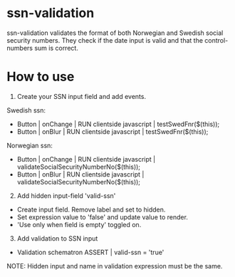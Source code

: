 # ssn-validation
ssn-validation validates the format of both Norwegian and Swedish social security numbers. 
They check if the date input is valid and that the control-numbers sum is correct.

# How to use
1. Create your SSN input field and add events.

Swedish ssn:
* Button | onChange | RUN clientside javascript | testSwedFnr($(this));
* Button | onBlur | RUN clientside javascript | testSwedFnr($(this));

Norwegian ssn:
* Button | onChange | RUN clientside javascript | validateSocialSecurityNumberNo($(this));
* Button | onBlur | RUN clientside javascript | validateSocialSecurityNumberNo($(this));

2. Add hidden input-field 'valid-ssn'
* Create input field. Remove label and set to hidden.
* Set expression value to 'false' and update value to render. 
* 'Use only when field is empty' toggled on.

3. Add validation to SSN input
* Validation schematron ASSERT | valid-ssn = 'true'

NOTE: Hidden input and name in validation expression must be the same. 
